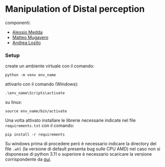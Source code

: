 # Manipulation of Distal perception

componenti:

- [Alessio Medda](mailto:alessio.medda@studenti.unimi.it)
- [Matteo Mugavero](mailto:matteo.mugavero@studenti.unimi.it)
- [Andrea Losito](mailto:andrea.losito@studenti.unimi.it)


### Setup

create un ambiente virtuale con il comando:

```
python -m venv env_name
```

attivarlo con il comando (Windows):

```
.\env_name\Scripts\activate
```

su linux:

```
source env_name/bin/activate
```

Una volta attivato installare le librerie necessarie indicate nel file `requirements.txt` con il comando:

```
pip install -r requirements
```

Su windows prima di procedere però è necessario indicare la directory del file `.whl` (la versione di default presenta bug sulle CPU AMD) nel caso non si disponesse di python 3.11 o superiore è necessario scaricare la versione corrispondente da [qui](https://github.com/z-mahmud22/Dlib_Windows_Python3.x).

